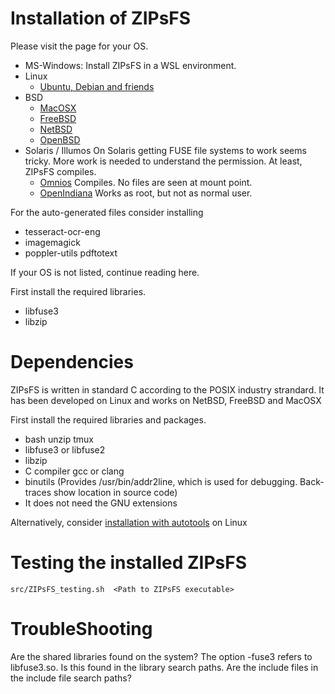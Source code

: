 # Installation of ZIPsFS


Please visit the page for your OS.

 - MS-Windows: Install ZIPsFS in a WSL environment.
 - Linux
   - [Ubuntu, Debian and friends](./INSTALL_Ubuntu.md)
 - BSD
   - [MacOSX](./INSTALL_MacOSX.md)
   - [FreeBSD](./INSTALL_FreeBSD.md)
   - [NetBSD](./INSTALL_NetBSD.md)
   - [OpenBSD](./INSTALL_OpenBSD.md)
 - Solaris / Illumos
   On  Solaris getting FUSE file systems to work seems tricky.
   More work is needed to understand the permission. At least, ZIPsFS compiles.
   - [Omnios](./INSTALL_Omnios.md) Compiles. No files are seen at mount point.
   - [OpenIndiana](./INSTALL_OpenIndiana.md)  Works as root, but not as normal user.

For the auto-generated files consider installing
  - tesseract-ocr-eng
  - imagemagick
  - poppler-utils pdftotext

If your OS is not listed, continue reading here.

First install the required libraries.

 - libfuse3
 - libzip




# Dependencies

ZIPsFS is written in standard C according to the POSIX industry strandard.
It has been developed on Linux and works on NetBSD, FreeBSD and MacOSX

First install the required libraries and packages.

 - bash unzip tmux
 - libfuse3 or libfuse2
 - libzip
 - C compiler gcc or clang
 - binutils       (Provides /usr/bin/addr2line, which is used for debugging.  Back-traces show location in source code)
 - It does not need the GNU extensions




Alternatively, consider  [installation with autotools](./INSTALL_autotools.md) on Linux

# Testing the installed ZIPsFS

    src/ZIPsFS_testing.sh  <Path to ZIPsFS executable>


# TroubleShooting


Are the shared libraries found on the system?
The option -fuse3 refers to libfuse3.so. Is this found in the library search paths.
Are the include files in the include file search paths?



